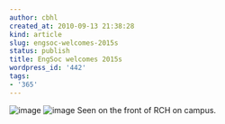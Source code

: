 ```yaml
---
author: cbhl
created_at: 2010-09-13 21:38:28
kind: article
slug: engsoc-welcomes-2015s
status: publish
title: EngSoc welcomes 2015s
wordpress_id: '442'
tags:
- '365'
---
```


![image](http://images.azuresky.ca/blog/wp-content/uploads/2010/09/wpid-IMG_20100913_084222.jpg)
![image](http://images.azuresky.ca/blog/wp-content/uploads/2010/09/wpid-IMG_20100913_084256.jpg)
Seen on the front of RCH on campus.
